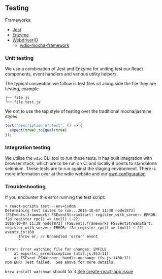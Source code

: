 ## Testing

Frameworks:
* [Jest](https://facebook.github.io/jest/)
* [Enzyme](https://github.com/airbnb/enzyme)
* [WebdriverIO](http://webdriver.io/)
  * [wdio-mocha-framework](https://github.com/webdriverio/wdio-mocha-framework)

### Unit testing

We use a combination of Jest and Enzyme for uniting test our React components, event handlers and various utility helpers.

The typical convention we follow is test files sit along side the file they are testing, example:

```
├── file.js
└── file.test.js
```

We opt to use the tap style of testing over the traditional mocha/jasmine styles

```js
test('description of test', () => {
  expect(true).toEqual(true)
});
```

### Integration testing

We utilise the `wdio` CLI tool to run these tests. It has built integration with browser stack, which are to be run on CI and locally it points to standalone selenium. These tests are to run against the staging environment. There is more information over at the wdio website and our [own configuration](/wdio.conf.js)


### Troubleshooting

If you encounter this error running the test script:
```
> react-scripts test --env=jsdom
Determining test suites to run...2016-10-07 11:38 node[873] (FSEvents.framework) FSEventStreamStart: register_with_server: ERROR: f2d_register_rpc() => (null) (-22)
2016-10-07 11:38 node[873] (FSEvents.framework) FSEventStreamStart: register_with_server: ERROR: f2d_register_rpc() => (null) (-22)
events.js:160
      throw er; // Unhandled 'error' event
      ^

Error: Error watching file for changes: EMFILE
    at exports._errnoException (util.js:953:11)
    at FSEvent.FSWatcher._handle.onchange (fs.js:1400:11)
npm ERR! Test failed.  See above for more details.
```
`brew install watchman` should fix it
[See create-react-app issue](https://github.com/facebookincubator/create-react-app/issues/871)
